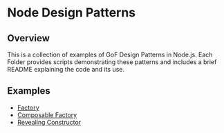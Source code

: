 # Node Design Patterns

## Overview
This is a collection of examples of GoF Design Patterns in Node.js. Each Folder provides scripts demonstrating these patterns and includes a brief README explaining the code and its use.

## Examples
* [Factory](https://bitbucket.akqa.net/users/william.brinkert/repos/node-design-patterns/browse/Factory)
* [Composable Factory](https://bitbucket.akqa.net/users/william.brinkert/repos/node-design-patterns/browse/Composable_Factory?at=feature/composable-factory)
* [Revealing Constructor](https://bitbucket.akqa.net/users/william.brinkert/repos/node-design-patterns/browse/Revealing_Constructor)